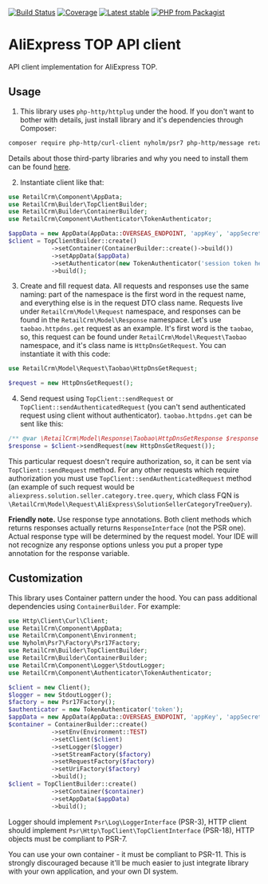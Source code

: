 [![Build Status](https://img.shields.io/travis/retailcrm/aliexpress-top-client/master.svg?style=flat-square)](https://travis-ci.org/retailcrm/aliexpress-top-client)
[![Coverage](https://img.shields.io/codecov/c/gh/retailcrm/aliexpress-top-client/master.svg?style=flat-square)](https://codecov.io/gh/retailcrm/aliexpress-top-client)
[![Latest stable](https://img.shields.io/packagist/v/retailcrm/aliexpress-top-client.svg?style=flat-square)](https://packagist.org/packages/retailcrm/aliexpress-top-client)
[![PHP from Packagist](https://img.shields.io/packagist/php-v/retailcrm/aliexpress-top-client.svg?style=flat-square)](https://packagist.org/packages/retailcrm/aliexpress-top-client)

# AliExpress TOP API client
API client implementation for AliExpress TOP.

## Usage
1. This library uses `php-http/httplug` under the hood. If you don't want to bother with details, just install library and it's dependencies through Composer:
```sh
composer require php-http/curl-client nyholm/psr7 php-http/message retailcrm/aliexpress-top-client
```
Details about those third-party libraries and why you need to install them can be found [here](http://docs.php-http.org/en/latest/httplug/users.html).

2. Instantiate client like that:
```php
use RetailCrm\Component\AppData;
use RetailCrm\Builder\TopClientBuilder;
use RetailCrm\Builder\ContainerBuilder;
use RetailCrm\Component\Authenticator\TokenAuthenticator;

$appData = new AppData(AppData::OVERSEAS_ENDPOINT, 'appKey', 'appSecret');
$client = TopClientBuilder::create()
            ->setContainer(ContainerBuilder::create()->build())
            ->setAppData($appData)
            ->setAuthenticator(new TokenAuthenticator('session token here'))
            ->build();
```

3. Create and fill request data. All requests and responses use the same naming: part of the namespace is the first word in the request name, and everything else is in the request DTO class name. Requests live under `RetailCrm\Model\Request` namespace, and responses can be found in the `RetailCrm\Model\Response` namespace.
Let's use `taobao.httpdns.get` request as an example. It's first word is the `taobao`, so, this request can be found under `RetailCrm\Model\Request\Taobao` namespace, and it's class name is `HttpDnsGetRequest`. You can instantiate it with this code:
```php
use RetailCrm\Model\Request\Taobao\HttpDnsGetRequest;

$request = new HttpDnsGetRequest();
```
4. Send request using `TopClient::sendRequest` or `TopClient::sendAuthenticatedRequest` (you can't send authenticated request using client without authenticator). `taobao.httpdns.get` can be sent like this:
```php
/** @var \RetailCrm\Model\Response\Taobao\HttpDnsGetResponse $response */
$response = $client->sendRequest(new HttpDnsGetRequest());
```
This particular request doesn't require authorization, so, it can be sent via `TopClient::sendRequest` method. For any other requests which require authorization you must use `TopClient::sendAuthenticatedRequest` method (an example of such request would be `aliexpress.solution.seller.category.tree.query`, which class FQN is `\RetailCrm\Model\Request\AliExpress\SolutionSellerCategoryTreeQuery`).

**Friendly note.** Use response type annotations. Both client methods which returns responses actually returns `ResponseInterface` (not the PSR one). Actual response type will be determined by the request model. Your IDE will not recognize any response options unless you put a proper type annotation for the response variable.

## Customization
This library uses Container pattern under the hood. You can pass additional dependencies using `ContainerBuilder`. For example:
```php
use Http\Client\Curl\Client;
use RetailCrm\Component\AppData;
use RetailCrm\Component\Environment;
use Nyholm\Psr7\Factory\Psr17Factory;
use RetailCrm\Builder\TopClientBuilder;
use RetailCrm\Builder\ContainerBuilder;
use RetailCrm\Component\Logger\StdoutLogger;
use RetailCrm\Component\Authenticator\TokenAuthenticator;

$client = new Client();
$logger = new StdoutLogger();
$factory = new Psr17Factory();
$authenticator = new TokenAuthenticator('token');
$appData = new AppData(AppData::OVERSEAS_ENDPOINT, 'appKey', 'appSecret');
$container = ContainerBuilder::create()
            ->setEnv(Environment::TEST)
            ->setClient($client)
            ->setLogger($logger)
            ->setStreamFactory($factory)
            ->setRequestFactory($factory)
            ->setUriFactory($factory)
            ->build();
$client = TopClientBuilder::create()
            ->setContainer($container)
            ->setAppData($appData)
            ->build();
```
Logger should implement `Psr\Log\LoggerInterface` (PSR-3), HTTP client should implement `Psr\Http\TopClient\TopClientInterface` (PSR-18), HTTP objects must be compliant to PSR-7.

You can use your own container - it must be compliant to PSR-11. This is strongly discouraged because it'll be much easier to just integrate library with your own application, and your own DI system.
